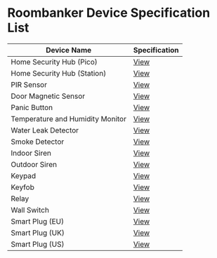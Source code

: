 # Roombanker Device Specification List  

| Device Name | Specification  |
|-----|-----|
| Home Security Hub (Pico) | [View](https://wiki.roombanker.com/hub/home-security-hub-pico/specification) |
| Home Security Hub (Station) | [View](https://wiki.roombanker.com/hub/home-security-hub-station/specification) |
| PIR Sensor | [View](https://wiki.roombanker.com/motion-sensor/pir-sensor/specification) |
| Door Magnetic Sensor | [View](https://wiki.roombanker.com/door-sensor/door-magnetic-sensor/specification) |
| Panic Button | [View](https://wiki.roombanker.com/panic-button/panic-button/specification) |
| Temperature and Humidity Monitor | [View](https://wiki.roombanker.com/environmental-monitoring-sensor/temperature-humidity-monitor/specification) |
| Water Leak Detector | [View](https://wiki.roombanker.com/environmental-monitoring-sensor/water-leak-detector/specification) |
| Smoke Detector | [View](https://wiki.roombanker.com/environmental-monitoring-sensor/smoke-sensor/specification) |
| Indoor Siren | [View](https://wiki.roombanker.com/alarm-siren/indoor-siren/specification) |
| Outdoor Siren | [View](https://wiki.roombanker.com/alarm-siren/outdoor-siren/specification) |
| Keypad | [View](https://wiki.roombanker.com/control-device/keypad/specification) |
| Keyfob | [View](https://wiki.roombanker.com/control-device/keyfob/specification) |
| Relay | [View](https://wiki.roombanker.com/automation-device/relay/specification) |
| Wall Switch | [View](https://wiki.roombanker.com/automation-device/wall-switch/specification) |
| Smart Plug (EU) | [View](https://wiki.roombanker.com/automation-device/smart-plug-eu/specification) |
| Smart Plug (UK) | [View](https://wiki.roombanker.com/automation-device/smart-plug-uk/specification) |
| Smart Plug (US) | [View](https://wiki.roombanker.com/automation-device/smart-plug-us/specification) |